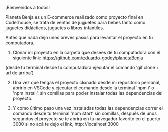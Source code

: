¡Bienvenidos a todos!

Planeta Benja es un E-commerce realizado como proyecto final en Coderhouse, 
se trata de ventas de juguetes para bebes tanto como juguetes didácticos, juguetes o libros infantiles.

Antes que nada dejo unos breves pasos para levantar el proyecto en tu computadora.

1. Clonar mi proyecto en la carpeta que desees de tu computadora con el siguiente link: https://github.com/eduardo-godoy/planetaBenja

(desde tu terminal desde tu computadora ejecutar el comando 'git clone + url de arriba')

2. Una vez que tengas el proyecto clonado desde mi repositorio personal,
abrirlo en VSCode y ejecutar el comando desde la terminal 'npm i' o 'npm install', sin comillas para poder instalar todas las dependencias del proyecto.

3. Y como último paso una vez instaladas todas las dependencias correr el comando desde tu terminal 'npm start' sin comillas, después de unos segundos el proyecto se te abrirá en tu navegador favorito en el puerto 3000 si no acá te dejo el link, http://localhost:3000




